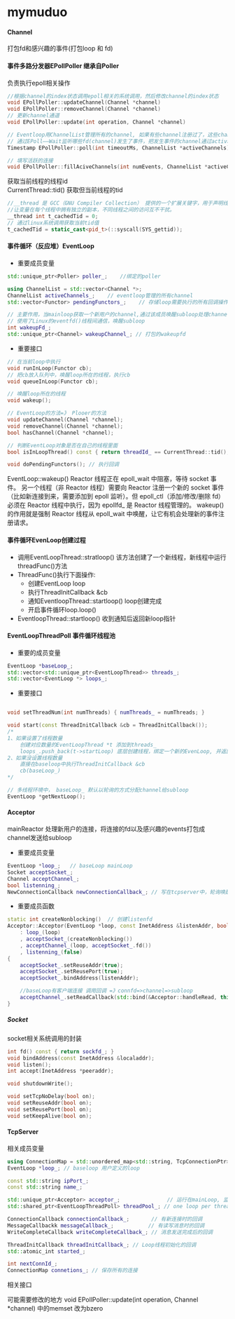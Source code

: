 # mymuduo

#### Channel
打包fd和感兴趣的事件(打包loop 和 fd)

#### 事件多路分发器EPollPoller  继承自Poller
负责执行epoll相关操作
```cpp
//根据channel的index状态调用epoll相关的系统调用，然后修改channel的index状态
void EPollPoller::updateChannel(Channel *channel) 
void EPollPoller::removeChannel(Channel *channel) 
// 更新channel通道
void EPollPoller::update(int operation, Channel *channel)

// Eventloop用ChannelList管理所有的channel, 如果有些channel注册过了，这些channel会写入到Poller的 ChannelMap <fd, channel*>
// 通过EPoll——Wait监听哪些fd(channel)发生了事件，把发生事件的channel通过activatesChannels告知给eventLoop
Timestamp EPollPoller::poll(int timeoutMs, ChannelList *activeChannels)

// 填写活跃的连接
void EPollPoller::fillAciveChannels(int numEvents, ChannelList *activeChannels)
```
获取当前线程的线程id  
CurrentThread::tid()  获取但当前线程的tid
```cpp
//__thread 是 ​GCC（GNU Compiler Collection）​​ 提供的一个扩展关键字，用于声明线程局部变量（Thread-Local Variable）​。
//让变量在每个线程中拥有独立的副本，不同线程之间的访问互不干扰。
__thread int t_cachedTid = 0;
// 通过linux系统调用获取当前tid值
t_cachedTid = static_cast<pid_t>(::syscall(SYS_gettid));
```



#### 事件循环（反应堆）EventLoop 
- 重要成员变量
```cpp
std::unique_ptr<Poller> poller_;    //绑定的poller

using ChannelList = std::vector<Channel *>; 
ChannelList activeChannels_;    // eventloop管理的所有channel
std::vector<Functor> pendingFunctors_;    // 存储loop需要执行的所有回调操作

// 主要作用，当mainloop获取一个新用户的channel,通过该成员唤醒subloop处理channel
// 使用了Linux的eventfd()线程间通信，唤醒subloop
int wakeupFd_; 
std::unique_ptr<Channel> wakeupChannel_; // 打包的wakeupfd
```

- 重要接口
```cpp
// 在当前loop中执行
void runInLoop(Functor cb);
// 把cb放入队列中，唤醒loop所在的线程，执行cb
void queueInLoop(Functor cb);

// 唤醒loop所在的线程
void wakeup();

// EventLoop的方法=》 Plooer的方法
void updateChannel(Channel *channel);
void removeChannel(Channel *channel);
bool hasChannel(Channel *channel);

// 判断EventLoop对象是否在自己的线程里面
bool isInLoopThread() const { return threadId_ == CurrentThread::tid(); }

void doPendingFunctors(); // 执行回调
```
EventLoop::wakeup() 
Reactor 线程正在 epoll_wait 中阻塞，等待 socket 事件。
​另一个线程（非 Reactor 线程）需要向 Reactor 注册一个新的 socket 事件​（比如新连接到来，需要添加到 epoll 监听）。​但 epoll_ctl（添加/修改/删除 fd）必须在 Reactor 线程中执行，因为 epollfd_ 是 Reactor 线程管理的。
wakeup() 的作用就是强制 Reactor 线程从 epoll_wait 中唤醒，让它有机会处理新的事件注册请求。


#### 事件循环EvenLoop创建过程
- 调用EventLoopThread::stratloop()
  该方法创建了一个新线程，新线程中运行threadFunc()方法
- ThreadFunc()执行下面操作:
  - 创建EventLoop loop
  - 执行ThreadInitCallback &cb
  - 通知EventloopThread::startloop()  loop创建完成
  - 开启事件循环loop.loop()
- EventloopThread::startloop() 收到通知后返回新loop指针

#### EventLoopThreadPoll 事件循环线程池
- 重要的成员变量
```cpp
EventLoop *baseLoop_;
std::vector<std::unique_ptr<EventLoopThread>> threads_;
std::vector<EventLoop *> loops_;
```
- 重要接口
```cpp

void setThreadNum(int numThreads) { numThreads_ = numThreads; }

void start(const ThreadInitCallback &cb = ThreadInitCallback());
/*
1、如果设置了线程数量
    创建对应数量的EventLoopThread *t 添加到threads_
    loops_.push_back(t->startLoop) 底层创建线程，绑定一个新的EvenLoop, 并返回loop地址
2、如果没设置线程数量
    直接在baseloop中执行ThreadInitCallback &cb
    cb(baseLoop_)
*/

// 多线程环境中， baseLoop_ 默认以轮询的方式分配channel给subloop
EventLoop *getNextLoop();
```
#### Acceptor
mainReactor 处理新用户的连接，将连接的fd以及感兴趣的events打包成channel发送给subloop
- 重要成员变量
```cpp
EventLoop *loop_;   // baseLoop mainLoop
Socket acceptSocket_;   
Channel acceptChannel_;
bool listenning_;
NewConnectionCallback newConnectionCallback_; // 写在tcpserver中，轮询唤醒subloop，分发连接
```
- 重要成员函数
```cpp
static int createNonblocking()  // 创建listenfd
Acceptor::Acceptor(EventLoop *loop, const InetAddress &listenAddr, bool reuseport)
    : loop_(loop)
    , acceptSocket_(createNonblocking())
    , acceptChannel_(loop, acceptSocket_.fd())
    , listenning_(false)
{
    acceptSocket_.setReuseAddr(true);
    acceptSocket_.setReusePort(true);
    acceptSocket_.bindAddress(listenAddr);

    //baseLoop有客户端连接 调用回调 =》connfd=>channel=>subloop
    acceptChannel_.setReadCallback(std::bind(&Acceptor::handleRead, this));
}
```

##### Socket
socket相关系统调用的封装
```cpp
int fd() const { return sockfd_; }
void bindAddress(const InetAddress &localaddr);
void listen();
int accept(InetAddress *peeraddr);

void shutdownWrite();

void setTcpNoDelay(bool on);
void setReuseAddr(bool on);
void setReusePort(bool on);
void setKeepAlive(bool on);
```

#### TcpServer
相关成员变量
```cpp
using ConnectionMap = std::unordered_map<std::string, TcpConnectionPtr>;
EventLoop *loop_; // baseloop 用户定义的loop

const std::string ipPort_;
const std::string name_;

std::unique_ptr<Acceptor> acceptor_;               // 运行在mainLoop, 监听新连接事件
std::shared_ptr<EventLoopThreadPoll> threadPool_; // one loop per thread

ConnectionCallback connectionCallback_;       // 有新连接时的回调
MessageCallbackk messageCallback_;           // 有读写消息时的回调
WriteCompleteCallback writeCompleteCallback_; // 消息发送完成后的回调

ThreadInitCallback threadInitCallback_; // Loop线程初始化的回调
std::atomic_int started_;

int nextConnId_;
ConnectionMap connetions_; // 保存所有的连接
```
相关接口


可能需要修改的地方
void EPollPoller::update(int operation, Channel *channel) 中的memset 改为bzero